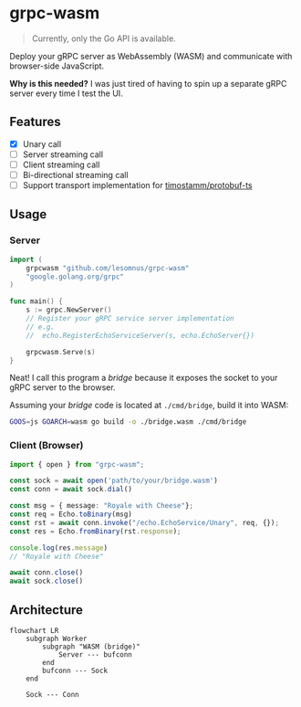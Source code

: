 # grpc-wasm

> Currently, only the Go API is available.

Deploy your gRPC server as WebAssembly (WASM) and communicate with browser-side JavaScript.

**Why is this needed?** I was just tired of having to spin up a separate gRPC server every time I test the UI.

## Features

- [x] Unary call
- [ ] Server streaming call
- [ ] Client streaming call
- [ ] Bi-directional streaming call
- [ ] Support transport implementation for [timostamm/protobuf-ts](https://github.com/timostamm/protobuf-ts)

## Usage

### Server

```go
import (
	grpcwasm "github.com/lesomnus/grpc-wasm"
	"google.golang.org/grpc"
)

func main() {
	s := grpc.NewServer()
	// Register your gRPC service server implementation
	// e.g.
	//  echo.RegisterEchoServiceServer(s, echo.EchoServer{})

	grpcwasm.Serve(s)
}
```

Neat! I call this program a *bridge* because it exposes the socket to your gRPC server to the browser.

Assuming your *bridge* code is located at `./cmd/bridge`, build it into WASM:
```sh
GOOS=js GOARCH=wasm go build -o ./bridge.wasm ./cmd/bridge
```

### Client (Browser)
```ts
import { open } from "grpc-wasm";

const sock = await open('path/to/your/bridge.wasm')
const conn = await sock.dial()

const msg = { message: "Royale with Cheese"};
const req = Echo.toBinary(msg)
const rst = await conn.invoke("/echo.EchoService/Unary", req, {});
const res = Echo.fromBinary(rst.response);

console.log(res.message)
// "Royale with Cheese"

await conn.close()
await sock.close()
```

## Architecture

```mermaid
flowchart LR
    subgraph Worker
		subgraph "WASM (bridge)"
			Server --- bufconn
		end
		bufconn --- Sock
    end

	Sock --- Conn
```
